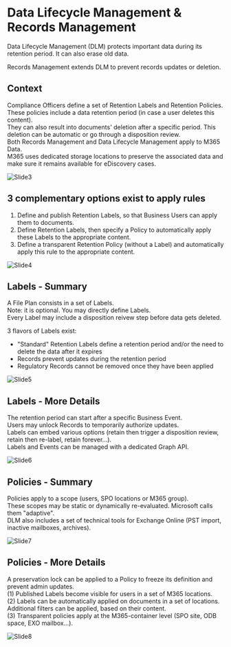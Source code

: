 # Data Lifecycle Management & Records Management

Data Lifecycle Management (DLM) protects important data during its retention period. 
It can also erase old data. 

Records Management extends DLM to prevent records updates or deletion.

## Context
Compliance Officers define a set of Retention Labels and Retention Policies.  
These policies include a data retention period (in case a user deletes this content).  
They can also result into documents' deletion after a specific period. This deletion can be automatic or go through a disposition review.  
Both Records Management and Data Lifecycle Management apply to M365 Data.  
M365 uses dedicated storage locations to preserve the associated data and make sure it remains available for eDiscovery cases.  
  
![Slide3](https://user-images.githubusercontent.com/104838111/183934326-4e3e6492-34a4-46a1-a72c-57a6b2276dd4.png)

## 3 complementary options exist to apply rules    
1. Define and publish Retention Labels, so that Business Users can apply them to documents.  
2. Define Retention Labels, then specify a Policy to automatically apply these Labels to the appropriate content.  
3. Define a transparent Retention Policy (without a Label) and automatically apply this rule to the appropriate content.  
  
![Slide4](https://user-images.githubusercontent.com/104838111/183939212-98c54687-243d-4c0b-a63f-1cdcc3a08e95.png)

## Labels - Summary
A File Plan consists in a set of Labels.  
Note: it is optional. You may directly define Labels.    
Every Label may include a disposition reivew step before data gets deleted.  
  
3 flavors of Labels exist:  
- "Standard" Retention Labels define a retention period and/or the need to delete the data after it expires
- Records prevent updates during the retention period
- Regulatory Records cannot be removed once they have been applied  
  
![Slide5](https://user-images.githubusercontent.com/104838111/183939377-652d41af-9d07-4ddf-8012-f06d29e47249.png)

## Labels - More Details
The retention period can start after a specific Business Event.  
Users may unlock Records to temporarily authorize updates.  
Labels can embed various options (retain then trigger a disposition review, retain then re-label, retain forever...).  
Labels and Events can be managed with a dedicated Graph API.  
  
![Slide6](https://user-images.githubusercontent.com/104838111/184108068-bfa08303-ec6c-457a-982e-b5f1123dbfc5.png)

## Policies - Summary
Policies apply to a scope (users, SPO locations or M365 group).  
These scopes may be static or dynamically re-evaluated. Microsoft calls them "adaptive".  
DLM also includes a set of technical tools for Exchange Online (PST import, inactive mailboxes, archives).  


![Slide7](https://user-images.githubusercontent.com/104838111/183945579-5f8a5bcd-da48-40c5-9d9a-6634dd37f646.png)

## Policies - More Details
A preservation lock can be applied to a Policy to freeze its definition and prevent admin updates.  
(1) Published Labels become visible for users in a set of M365 locations.  
(2) Labels can be automatically applied on documents in a set of locations. Additional filters can be applied, based on their content.  
(3) Transparent policies apply at the M365-container level (SPO site, ODB space, EXO mailbox...).  
  
![Slide8](https://user-images.githubusercontent.com/104838111/183946362-ace139c1-183d-4a5a-a7b0-8e6bdc72e892.png)
